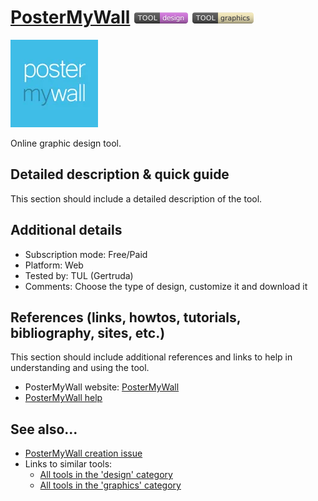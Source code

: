 # [PosterMyWall](https://www.postermywall.com/index.php)  [<img src="images/design.png" align="bottom">](https://github.com/e-CLOSE/Toolbox/issues?q=label%3A01_TOOL+label%3Adesign) [<img src="images/graphics.png" align="bottom">](https://github.com/e-CLOSE/Toolbox/issues?q=label%3A01_TOOL+label%3Agraphics)

![PosterMyWall Logo](images/postermywall.png)

Online graphic design tool.


## Detailed description & quick guide

This section should include a detailed description of the tool.


## Additional details

- Subscription mode: Free/Paid
- Platform: Web
- Tested by: TUL (Gertruda)
- Comments: Choose the type of design, customize it and download it


## References (links, howtos, tutorials, bibliography, sites, etc.)

This section should include additional references and links to help in
understanding and using the tool.

- PosterMyWall website: [PosterMyWall](https://www.postermywall.com/index.php)
- [PosterMyWall help](https://support.postermywall.com/hc/en-us)


## See also...

- [PosterMyWall creation issue](https://github.com/e-CLOSE/Toolbox/issues/102)
- Links to similar tools:
  - [All tools in the 'design' category](https://github.com/e-CLOSE/Toolbox/issues?q=label%3A01_TOOL+label%3Adesign)
  - [All tools in the 'graphics' category](https://github.com/e-CLOSE/Toolbox/issues?q=label%3A01_TOOL+label%3Agraphics)
